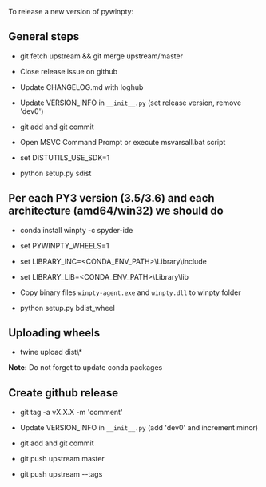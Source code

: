 To release a new version of pywinpty:

## General steps

* git fetch upstream && git merge upstream/master

* Close release issue on github

* Update CHANGELOG.md with loghub

* Update VERSION_INFO in `__init__.py` (set release version, remove 'dev0')

* git add and git commit

* Open MSVC Command Prompt or execute msvarsall.bat script

* set DISTUTILS_USE_SDK=1

* python setup.py sdist

## Per each PY3 version (3.5/3.6) and each architecture (amd64/win32) we should do

* conda install winpty -c spyder-ide

* set PYWINPTY_WHEELS=1

* set LIBRARY_INC=<CONDA_ENV_PATH>\Library\include

* set LIBRARY_LIB=<CONDA_ENV_PATH>\Library\lib

* Copy binary files ``winpty-agent.exe`` and ``winpty.dll`` to winpty folder

* python setup.py bdist_wheel

## Uploading wheels

* twine upload dist\\*

**Note:** Do not forget to update conda packages

## Create github release

* git tag -a vX.X.X -m 'comment'

* Update VERSION_INFO in `__init__.py` (add 'dev0' and increment minor)

* git add and git commit

* git push upstream master

* git push upstream --tags
